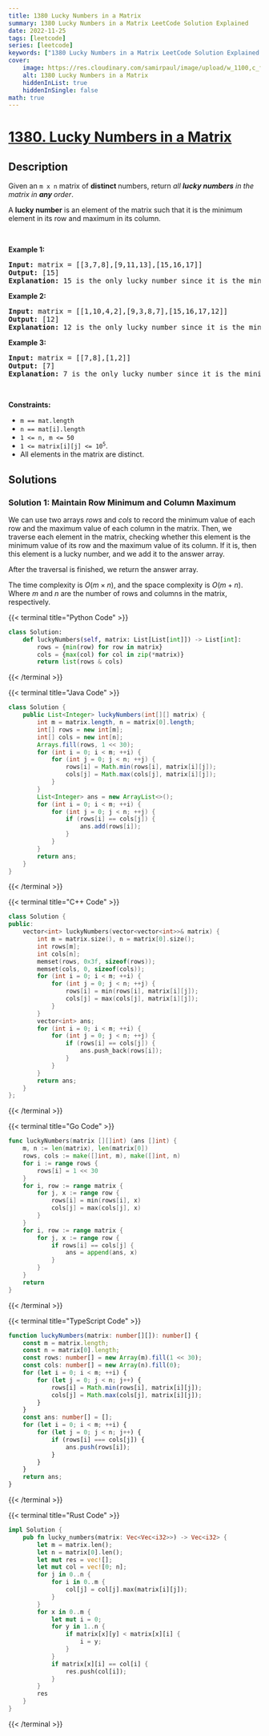 ```yaml
---
title: 1380 Lucky Numbers in a Matrix
summary: 1380 Lucky Numbers in a Matrix LeetCode Solution Explained
date: 2022-11-25
tags: [leetcode]
series: [leetcode]
keywords: ["1380 Lucky Numbers in a Matrix LeetCode Solution Explained in all languages", "1380 Lucky Numbers in a Matrix", "LeetCode", "leetcode solution in Python3 C++ Java Go PHP Ruby Swift TypeScript Rust C# JavaScript C", "GeeksforGeeks", "InterviewBit", "Coding Ninjas", "HackerRank", "HackerEarth", "CodeChef", "TopCoder", "AlgoExpert", "freeCodeCamp", "Codeforces", "GitHub", "AtCoder", "Samir Paul"]
cover:
    image: https://res.cloudinary.com/samirpaul/image/upload/w_1100,c_fit,co_rgb:FFFFFF,l_text:Arial_75_bold:1380 Lucky Numbers in a Matrix - Solution Explained/problem-solving.webp
    alt: 1380 Lucky Numbers in a Matrix
    hiddenInList: true
    hiddenInSingle: false
math: true
---
```



# [1380. Lucky Numbers in a Matrix](https://leetcode.com/problems/lucky-numbers-in-a-matrix)


## Description

<p>Given an <code>m x n</code> matrix of <strong>distinct </strong>numbers, return <em>all <strong>lucky numbers</strong> in the matrix in <strong>any </strong>order</em>.</p>

<p>A <strong>lucky number</strong> is an element of the matrix such that it is the minimum element in its row and maximum in its column.</p>

<p>&nbsp;</p>
<p><strong class="example">Example 1:</strong></p>

<pre>
<strong>Input:</strong> matrix = [[3,7,8],[9,11,13],[15,16,17]]
<strong>Output:</strong> [15]
<strong>Explanation:</strong> 15 is the only lucky number since it is the minimum in its row and the maximum in its column.
</pre>

<p><strong class="example">Example 2:</strong></p>

<pre>
<strong>Input:</strong> matrix = [[1,10,4,2],[9,3,8,7],[15,16,17,12]]
<strong>Output:</strong> [12]
<strong>Explanation:</strong> 12 is the only lucky number since it is the minimum in its row and the maximum in its column.
</pre>

<p><strong class="example">Example 3:</strong></p>

<pre>
<strong>Input:</strong> matrix = [[7,8],[1,2]]
<strong>Output:</strong> [7]
<strong>Explanation:</strong> 7 is the only lucky number since it is the minimum in its row and the maximum in its column.
</pre>

<p>&nbsp;</p>
<p><strong>Constraints:</strong></p>

<ul>
	<li><code>m == mat.length</code></li>
	<li><code>n == mat[i].length</code></li>
	<li><code>1 &lt;= n, m &lt;= 50</code></li>
	<li><code>1 &lt;= matrix[i][j] &lt;= 10<sup>5</sup></code>.</li>
	<li>All elements in the matrix are distinct.</li>
</ul>

## Solutions

### Solution 1: Maintain Row Minimum and Column Maximum

We can use two arrays $rows$ and $cols$ to record the minimum value of each row and the maximum value of each column in the matrix. Then, we traverse each element in the matrix, checking whether this element is the minimum value of its row and the maximum value of its column. If it is, then this element is a lucky number, and we add it to the answer array.

After the traversal is finished, we return the answer array.

The time complexity is $O(m \times n)$, and the space complexity is $O(m + n)$. Where $m$ and $n$ are the number of rows and columns in the matrix, respectively.

<!-- tabs:start -->

{{< terminal title="Python Code" >}}
```python
class Solution:
    def luckyNumbers(self, matrix: List[List[int]]) -> List[int]:
        rows = {min(row) for row in matrix}
        cols = {max(col) for col in zip(*matrix)}
        return list(rows & cols)
```
{{< /terminal >}}

{{< terminal title="Java Code" >}}
```java
class Solution {
    public List<Integer> luckyNumbers(int[][] matrix) {
        int m = matrix.length, n = matrix[0].length;
        int[] rows = new int[m];
        int[] cols = new int[n];
        Arrays.fill(rows, 1 << 30);
        for (int i = 0; i < m; ++i) {
            for (int j = 0; j < n; ++j) {
                rows[i] = Math.min(rows[i], matrix[i][j]);
                cols[j] = Math.max(cols[j], matrix[i][j]);
            }
        }
        List<Integer> ans = new ArrayList<>();
        for (int i = 0; i < m; ++i) {
            for (int j = 0; j < n; ++j) {
                if (rows[i] == cols[j]) {
                    ans.add(rows[i]);
                }
            }
        }
        return ans;
    }
}
```
{{< /terminal >}}

{{< terminal title="C++ Code" >}}
```cpp
class Solution {
public:
    vector<int> luckyNumbers(vector<vector<int>>& matrix) {
        int m = matrix.size(), n = matrix[0].size();
        int rows[m];
        int cols[n];
        memset(rows, 0x3f, sizeof(rows));
        memset(cols, 0, sizeof(cols));
        for (int i = 0; i < m; ++i) {
            for (int j = 0; j < n; ++j) {
                rows[i] = min(rows[i], matrix[i][j]);
                cols[j] = max(cols[j], matrix[i][j]);
            }
        }
        vector<int> ans;
        for (int i = 0; i < m; ++i) {
            for (int j = 0; j < n; ++j) {
                if (rows[i] == cols[j]) {
                    ans.push_back(rows[i]);
                }
            }
        }
        return ans;
    }
};
```
{{< /terminal >}}

{{< terminal title="Go Code" >}}
```go
func luckyNumbers(matrix [][]int) (ans []int) {
	m, n := len(matrix), len(matrix[0])
	rows, cols := make([]int, m), make([]int, n)
	for i := range rows {
		rows[i] = 1 << 30
	}
	for i, row := range matrix {
		for j, x := range row {
			rows[i] = min(rows[i], x)
			cols[j] = max(cols[j], x)
		}
	}
	for i, row := range matrix {
		for j, x := range row {
			if rows[i] == cols[j] {
				ans = append(ans, x)
			}
		}
	}
	return
}
```
{{< /terminal >}}

{{< terminal title="TypeScript Code" >}}
```ts
function luckyNumbers(matrix: number[][]): number[] {
    const m = matrix.length;
    const n = matrix[0].length;
    const rows: number[] = new Array(m).fill(1 << 30);
    const cols: number[] = new Array(n).fill(0);
    for (let i = 0; i < m; ++i) {
        for (let j = 0; j < n; j++) {
            rows[i] = Math.min(rows[i], matrix[i][j]);
            cols[j] = Math.max(cols[j], matrix[i][j]);
        }
    }
    const ans: number[] = [];
    for (let i = 0; i < m; ++i) {
        for (let j = 0; j < n; j++) {
            if (rows[i] === cols[j]) {
                ans.push(rows[i]);
            }
        }
    }
    return ans;
}
```
{{< /terminal >}}

{{< terminal title="Rust Code" >}}
```rust
impl Solution {
    pub fn lucky_numbers(matrix: Vec<Vec<i32>>) -> Vec<i32> {
        let m = matrix.len();
        let n = matrix[0].len();
        let mut res = vec![];
        let mut col = vec![0; n];
        for j in 0..n {
            for i in 0..m {
                col[j] = col[j].max(matrix[i][j]);
            }
        }
        for x in 0..m {
            let mut i = 0;
            for y in 1..n {
                if matrix[x][y] < matrix[x][i] {
                    i = y;
                }
            }
            if matrix[x][i] == col[i] {
                res.push(col[i]);
            }
        }
        res
    }
}
```
{{< /terminal >}}

<!-- tabs:end -->

<!-- end -->
